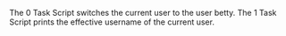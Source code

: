 The 0 Task Script switches the current user to the user betty.
The 1 Task Script prints the effective username of the current user.

